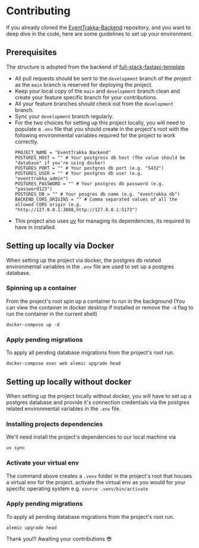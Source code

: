 # Contributing

If you already cloned the [EventTrakka-Backend](https://github.com/OSCA-Ado-Ekiti/EventTrakka-Backend) repository, and 
you want to deep dive in the code, here are some guidelines to set up your environment.

## Prerequisites

The structure is adopted from the backend of [full-stack-fastapi-template](https://github.com/fastapi/full-stack-fastapi-template)

- All pull requests should be sent to the `development` branch of the project as the `main` branch is reserved for 
deploying the project.
- Keep your local copy of the `main` and `development` branch clean and create your feature specific branch for your
  contributions.
- All your feature branches should check out from the `development` branch.
- Sync your `development` branch regularly.
- For the two choices for setting up this project locally, you will need to populate a `.env` file that you should create
in the project's root with the following environmental variables required for the project to work correctly.
    ```dotenv
    PROJECT_NAME = "EventTrakka Backend"
    POSTGRES_HOST = "" # Your postgress db host (The value should be "database" if you're using docker)
    POSTGRES_PORT = "" # Your postgres db port (e.g. "5432")
    POSTGRES_USER = "" # Your postgres db user (e.g. "eventtrakka_admin")
    POSTGRES_PASSWORD = "" # Your postgres db password (e.g. "password123")
    POSTGRES_DB = "" # Your posgres db name (e.g. "eventrakka_db")
    BACKEND_CORS_ORIGINS = "" # Comma separated values of all the allowed CORS origin (e.g. "http://127.0.0.1:3000,http://127.0.0.1:5173")
    ```
- This project also uses [uv](https://docs.astral.sh/uv/) for managing its dependencies, its required to have in installed.

## Setting up locally via Docker

When setting up the project via docker, the postgres db related environmental variables in the `.env` file are used to
set up a postgres database.

### Spinning up a container

From the project's root spin up a container to run in the background (You can view the container in docker desktop if
installed or remove the `-d` flag to run the container in the current shell)

```commandline
docker-compose up -d
```

### Apply pending migrations

To apply all pending database migrations from the project's root run.

```commandline
docker-compose exec web alemic upgrade head
```


## Setting up locally without docker

When setting up the project locally without docker, you will have to set up a postgres database and provide it's 
connection credentials via the postgres related environmental variables in the `.env` file.

### Installing projects dependencies

We'll need install the project's dependencies to our local machine via

```commandline
uv sync
```

### Activate your virtual env

The command above creates a `.venv` folder in the project's root that houses a virtual env for the project. activate the
virtual env as you would for your specific operating system e.g. `source .venv/bin/activate`

### Apply pending migrations

To apply all pending database migrations from the project's root run.

```commandline
alemic upgrade head
```

Thank you!!! Awaiting your contributions 😎